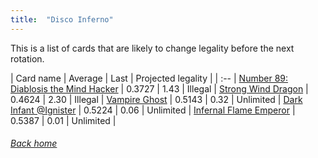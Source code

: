 ```yaml
---
title:  "Disco Inferno"
---
```


This is a list of cards that are likely to change legality before the next rotation.

| Card name | Average | Last | Projected legality |
| :-- |
[Number 89: Diablosis the Mind Hacker](https://db.ygoprodeck.com/card/?search=Number%2089:%20Diablosis%20the%20Mind%20Hacker) | 0.3727 | 1.43 | Illegal |
[Strong Wind Dragon](https://db.ygoprodeck.com/card/?search=Strong%20Wind%20Dragon) | 0.4624 | 2.30 | Illegal |
[Vampire Ghost](https://db.ygoprodeck.com/card/?search=Vampire%20Ghost) | 0.5143 | 0.32 | Unlimited |
[Dark Infant @Ignister](https://db.ygoprodeck.com/card/?search=Dark%20Infant%20@Ignister) | 0.5224 | 0.06 | Unlimited |
[Infernal Flame Emperor](https://db.ygoprodeck.com/card/?search=Infernal%20Flame%20Emperor) | 0.5387 | 0.01 | Unlimited |

###### [Back home](index)